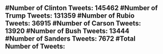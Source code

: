 #Number of Clinton Tweets: 145462
#Number of Trump Tweets: 131359
#Number of Rubio Tweets: 36915
#Number of Carson Tweets: 13920
#Number of Bush Tweets: 13444
#Number of Sanders Tweets: 7672
#Total Number of Tweets:  
---
